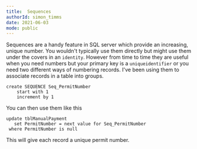 ```yaml
---
title:  Sequences
authorId: simon_timms
date: 2021-06-03
mode: public
---
```




Sequences are a handy feature in SQL server which provide an increasing, unique number. You wouldn't typically use them directly but might use them under the covers in an `identity`. However from time to time they are useful when you need numbers but your primary key is a `uniqueidentifier` or you need two different ways of numbering records. I've been using them to associate records in a table into groups. 

```
create SEQUENCE Seq_PermitNumber 
    start with 1 
    increment by 1
```

You can then use them like this

```
update tblManualPayment 
   set PermitNumber = next value for Seq_PermitNumber 
 where PermitNumber is null
```

This will give each record a unique permit number. 